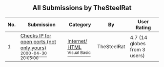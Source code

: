 ﻿<div align="center">

## All Submissions by TheSteelRat

</div>

No.  | Submission | Category | By   | User Rating
---- | ---------- | -------- | ---- | -----------
1 | [Checks IP for open ports \(not only yours\)<br /><sup>2000-04-30 20:05:00</sup>](https://github.com/Planet-Source-Code/thesteelrat-checks-ip-for-open-ports-not-only-yours__1-7719) | [Internet/ HTML<br /><sup>Visual Basic</sup>](../ByCategory/internet-html__1-34.md) | TheSteelRat | 4.7 (14 globes from 3 users)
